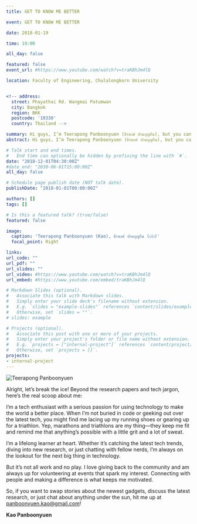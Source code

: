 ```yaml
---
title: GET TO KNOW ME BETTER

event: GET TO KNOW ME BETTER

date: 2018-01-19

time: 19:00

all_day: false

featured: false
event_url: #https://www.youtube.com/watch?v=traKBhJm4lQ

location: Faculty of Engineering, Chulalongkorn University


<!-- address:
  street: Phayathai Rd. Wangmai Patumwan
  city: Bangkok
  region: BKK
  postcode: '10330'
  country: Thailand -->

summary: Hi guys, I’m Teerapong Panboonyuen (ธีรพงศ์ ปานบุญยืน), but you can just call me Kao (เก้า). I’m into creating AI that actually makes a difference. While I was working on my Ph.D. in Computer Engineering at Chula, I managed to score some sweet scholarships—like the 100th Anniversary Chulalongkorn University Fund. Even during my master’s, I picked up the H.M. King Bhumibhol’s 72nd Birthday Anniversary Scholarship. Along the way, I’ve done some teaching, worked on cool data science projects, and even helped out with machine learning classes. My focus? Taking AI to the next level and using it to help make this world a better place to live. Let’s make some tech that matters!
abstract: Hi guys, I’m Teerapong Panboonyuen (ธีรพงศ์ ปานบุญยืน), but you can just call me Kao (เก้า). I’m into creating AI that actually makes a difference. While I was working on my Ph.D. in Computer Engineering at Chula, I managed to score some sweet scholarships—like the 100th Anniversary Chulalongkorn University Fund. Even during my master’s, I picked up the H.M. King Bhumibhol’s 72nd Birthday Anniversary Scholarship. Along the way, I’ve done some teaching, worked on cool data science projects, and even helped out with machine learning classes. My focus? Taking AI to the next level and using it to help make this world a better place to live. Let’s make some tech that matters!

# Talk start and end times.
#   End time can optionally be hidden by prefixing the line with `#`.
date: "2018-12-01T04:30:00Z"
#date_end: "2030-06-01T15:00:00Z"
all_day: false

# Schedule page publish date (NOT talk date).
publishDate: "2018-01-01T00:00:00Z"

authors: []
tags: []

# Is this a featured talk? (true/false)
featured: false

image:
  caption: 'Teerapong Panboonyuen (Kao), ธีรพงศ์ ปานบุญยืน (เก้า)'
  focal_point: Right

links:
url_code: ""
url_pdf: ""
url_slides: ""
url_video: #https://www.youtube.com/watch?v=traKBhJm4lQ
url_embed: #https://www.youtube.com/embed/traKBhJm4lQ

# Markdown Slides (optional).
#   Associate this talk with Markdown slides.
#   Simply enter your slide deck's filename without extension.
#   E.g. `slides = "example-slides"` references `content/slides/example-slides.md`.
#   Otherwise, set `slides = ""`.
# slides: example

# Projects (optional).
#   Associate this post with one or more of your projects.
#   Simply enter your project's folder or file name without extension.
#   E.g. `projects = ["internal-project"]` references `content/project/deep-learning/index.md`.
#   Otherwise, set `projects = []`.
projects:
- internal-project
---
```

![Teerapong Panboonyuen](panboonyuen_img01.jpg)
<!-- {{< youtube traKBhJm4lQ >}} -->

Alright, let’s break the ice! Beyond the research papers and tech jargon, here’s the real scoop about me:

I’m a tech enthusiast with a serious passion for using technology to make the world a better place. When I’m not buried in code or geeking out over the latest tech, you might find me lacing up my running shoes or gearing up for a triathlon. Yep, marathons and triathlons are my thing—they keep me fit and remind me that anything’s possible with a little grit and a lot of sweat.

I’m a lifelong learner at heart. Whether it’s catching the latest tech trends, diving into new research, or just chatting with fellow nerds, I’m always on the lookout for the next big thing in technology.

But it’s not all work and no play. I love giving back to the community and am always up for volunteering at events that spark my interest. Connecting with people and making a difference is what keeps me motivated.

So, if you want to swap stories about the newest gadgets, discuss the latest research, or just chat about anything under the sun, hit me up at [panboonyuen.kao@gmail.com](mailto:panboonyuen.kao@gmail.com)!


**Kao Panboonyuen**